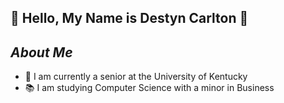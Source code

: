 ## 🌟 Hello, My Name is Destyn Carlton 🌟

## _About Me_
- 📌 I am currently a senior at the University of Kentucky 
- 📚 I am studying Computer Science with a minor in Business



<!--
**destyncarlton/destyncarlton** is a ✨ _special_ ✨ repository because its `README.md` (this file) appears on your GitHub profile.

Here are some ideas to get you started:

- 🔭 I’m currently working on ...
- 🌱 I’m currently learning ...
- 👯 I’m looking to collaborate on ...
- 🤔 I’m looking for help with ...
- 💬 Ask me about ...
- 📫 How to reach me: ...
- 😄 Pronouns: ...
- ⚡ Fun fact: ...
-->
